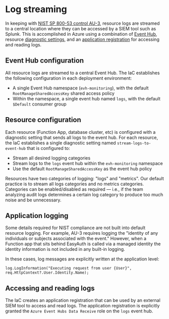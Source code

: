 # Log streaming

In keeping with [NIST SP 800-53 control AU-3](https://csrc.nist.gov/Projects/risk-management/sp800-53-controls/release-search#!/control?version=4.0&number=AU-3), resource logs are streamed to a central location where they can be accessed by a SIEM tool such as Splunk. This is accomplished in Azure using a combination of [Event Hub](https://docs.microsoft.com/en-us/azure/event-hubs/event-hubs-about), resource [diagnostic settings](https://docs.microsoft.com/en-us/azure/azure-monitor/essentials/diagnostic-settings?tabs=CMD), and an [application registration](https://docs.microsoft.com/en-us/azure/event-hubs/authenticate-application) for accessing and reading logs.

## Event Hub configuration

All resource logs are streamed to a central Event Hub. The IaC establishes the following configuration in each deployment environment:

- A single Event Hub namespace (`evh-monitoring`), with the default `RootManageSharedAccessKey` shared access policy
- Within the namespace, a single event hub named `logs`, with the default `$Default` consumer group

## Resource configuration

Each resource (Function App, database cluster, etc) is configured with a diagnostic setting that sends all logs to the event hub. For each resource, the IaC establishes a single diagnostic setting named `stream-logs-to-event-hub` that is configured to:

- Stream all desired logging categories
- Stream logs to the `logs` event hub within the `evh-monitoring` namespace
- Use the default `RootManageSharedAccessKey` as the event hub policy

Resources have two categories of logging: "logs" and "metrics". Our default practice is to stream all logs categories and no metrics categories. Categories can be enabled/disabled as required — i.e., if the team analyzing audit logs determines a certain log category to produce too much noise and be unnecessary.

## Application logging

Some details required for NIST compliance are not built into default resource logging. For example, AU-3 requires logging the "identity of any individuals or subjects associated with the event." However, when a Function app that sits behind EasyAuth is called via a managed identity the identity information is not included in any built-in logging.

In these cases, log messages are explicitly written at the application level:

```
log.LogInformation("Executing request from user {User}", req.HttpContext?.User.Identity.Name);
```

## Accessing and reading logs

The IaC creates an application registration that can be used by an external SIEM tool to access and read logs. The application registration is explicitly granted the `Azure Event Hubs Data Receive` role on the `logs` event hub.
